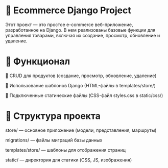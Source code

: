 # 🛒 Ecommerce Django Project
Этот проект — это простое e-commerce веб-приложение, разработанное на Django. В нем реализованы базовые функции для управления товарами, включая их создание, просмотр, обновление и удаление.

# 🚀 Функционал
📌 CRUD для продуктов (создание, просмотр, обновление, удаление)

🎨 Использование шаблонов Django (HTML-файлы в templates/store/)

🎯 Подключенные статические файлы (CSS-файл styles.css в static/css/)

# 📂 Структура проекта
store/ — основное приложение (модели, представления, маршруты)

migrations/ — файлы миграций базы данных

templates/store/ — шаблоны для отображения страниц

static/ — директория для статики (CSS, JS, изображения)

